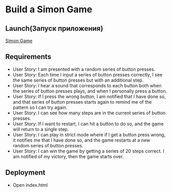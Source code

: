# Build a Simon Game

## Launch(Запуск приложения)

[Simon Game](https://nik1910.github.io/fcc-challenges/frontend/simon-game/)

## Requirements

* User Story: I am presented with a random series of button presses.
* User Story: Each time I input a series of button presses correctly, I see the same series of button presses but with an additional step.
* User Story: I hear a sound that corresponds to each button both when the series of button presses plays, and when I personally press a button.
* User Story: If I press the wrong button, I am notified that I have done so, and that series of button presses starts again to remind me of the pattern so I can try again.
* User Story: I can see how many steps are in the current series of button presses.
* User Story: If I want to restart, I can hit a button to do so, and the game will return to a single step.
* User Story: I can play in strict mode where if I get a button press wrong, it notifies me that I have done so, and the game restarts at a new random series of button presses.
* User Story: I can win the game by getting a series of 20 steps correct. I am notified of my victory, then the game starts over.

## Deployment

* Open index.html


